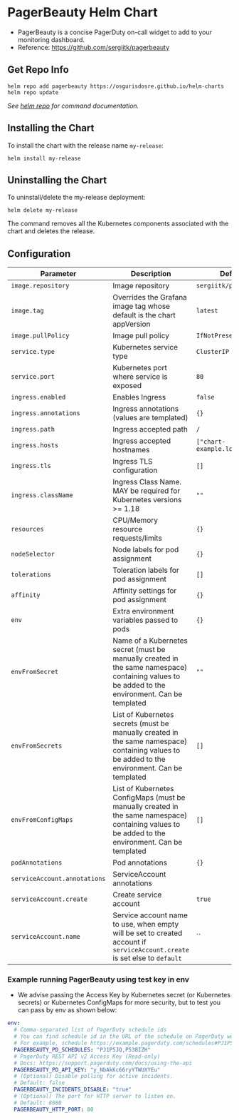 # PagerBeauty Helm Chart

* PagerBeauty is a concise PagerDuty on-call widget to add to your monitoring dashboard.
* Reference: https://github.com/sergiitk/pagerbeauty

## Get Repo Info

```console
helm repo add pagerbeauty https://osgurisdosre.github.io/helm-charts
helm repo update
```

_See [helm repo](https://helm.sh/docs/helm/helm_repo/) for command documentation._

## Installing the Chart

To install the chart with the release name `my-release`:

```console
helm install my-release 
```

## Uninstalling the Chart

To uninstall/delete the my-release deployment:

```console
helm delete my-release
```

The command removes all the Kubernetes components associated with the chart and deletes the release.


## Configuration

| Parameter                                 | Description                                   | Default                                                 |
|-------------------------------------------|-----------------------------------------------|---------------------------------------------------------|
| `image.repository`                        | Image repository                              | `sergiitk/pagerbeauty`                                       |
| `image.tag`                               | Overrides the Grafana image tag whose default is the chart appVersion  | `latest`                                                      |
| `image.pullPolicy`                        | Image pull policy                             | `IfNotPresent`                                          |
| `service.type`                            | Kubernetes service type                       | `ClusterIP`                                             |
| `service.port`                            | Kubernetes port where service is exposed      | `80`                                                    |
| `ingress.enabled`                         | Enables Ingress                               | `false`                                                 |
| `ingress.annotations`                     | Ingress annotations (values are templated)    | `{}`                                                    |
| `ingress.path`                            | Ingress accepted path                         | `/`                                                     |
| `ingress.hosts`                           | Ingress accepted hostnames                    | `["chart-example.local"]`                                                    |
| `ingress.tls`                             | Ingress TLS configuration                     | `[]`                                                    |
| `ingress.className`                       | Ingress Class Name. MAY be required for Kubernetes versions >= 1.18 | `""`                              |
| `resources`                               | CPU/Memory resource requests/limits           | `{}`                                                    |
| `nodeSelector`                            | Node labels for pod assignment                | `{}`                                                    |
| `tolerations`                             | Toleration labels for pod assignment          | `[]`                                                    |
| `affinity`                                | Affinity settings for pod assignment          | `{}`                                                    |
| `env`                                     | Extra environment variables passed to pods    | `{}`                                                    |
| `envFromSecret`                           | Name of a Kubernetes secret (must be manually created in the same namespace) containing values to be added to the environment. Can be templated | `""` |
| `envFromSecrets`                          | List of Kubernetes secrets (must be manually created in the same namespace) containing values to be added to the environment. Can be templated | `[]` |
| `envFromConfigMaps`                       | List of Kubernetes ConfigMaps (must be manually created in the same namespace) containing values to be added to the environment. Can be templated | `[]` |
| `podAnnotations`                          | Pod annotations                               | `{}`                                                    |
| `serviceAccount.annotations`              | ServiceAccount annotations                    |                                                         |
| `serviceAccount.create`                   | Create service account                        | `true`                                                  |
| `serviceAccount.name`                     | Service account name to use, when empty will be set to created account if `serviceAccount.create` is set else to `default` | `` |
                                             

### Example running PagerBeauty using test key in env

* We advise passing the Access Key by Kubernetes secret (or Kubernetes secrets) or Kubernetes ConfigMaps for more security, but to test you can pass by env as shown below:

```yaml
env:
  # Comma-separated list of PagerDuty schedule ids
  # You can find schedule id in the URL of the schedule on PagerDuty website after symbol #
  # For example, schedule https://example.pagerduty.com/schedules#PJ1P5JQ has id PJ1P5JQ
  PAGERBEAUTY_PD_SCHEDULES: "PJ1P5JQ,P538IZH"
  # PagerDuty REST API v2 Access Key (Read-only)
  # Docs: https://support.pagerduty.com/docs/using-the-api
  PAGERBEAUTY_PD_API_KEY: "y_NbAkKc66ryYTWUXYEu"
  # (Optional) Disable polling for active incidents.
  # Default: false
  PAGERBEAUTY_INCIDENTS_DISABLE: "true"
  # (Optional) The port for HTTP server to listen on.
  # Default: 8080
  PAGERBEAUTY_HTTP_PORT: 80
```